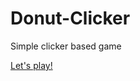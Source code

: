 # Donut-Clicker
Simple clicker based game


[Let's play!](https://karol-waliszewski.github.io/Donut-Clicker/)
